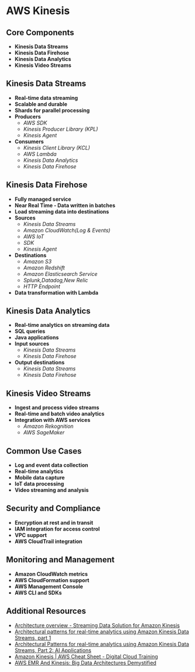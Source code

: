 # **AWS Kinesis**

## **Core Components**
- **Kinesis Data Streams**
- **Kinesis Data Firehose**
- **Kinesis Data Analytics**
- **Kinesis Video Streams**

## **Kinesis Data Streams**
- **Real-time data streaming**
- **Scalable and durable**
- **Shards for parallel processing**
- **Producers**
  - *AWS SDK*
  - *Kinesis Producer Library (KPL)*
  - *Kinesis Agent*
- **Consumers**
  - *Kinesis Client Library (KCL)*
  - *AWS Lambda*
  - *Kinesis Data Analytics*
  - *Kinesis Data Firehose*

## **Kinesis Data Firehose**
- **Fully managed service**
- **Near Real Time - Data written in batches**
- **Load streaming data into destinations**
- **Sources**
  - *Kinesis Data Streams*
  - *Amazon CloudWatch(Log & Events)*
  - *AWS IoT*
  - *SDK*
  - *Kinesis Agent*
- **Destinations**
  - *Amazon S3*
  - *Amazon Redshift*
  - *Amazon Elasticsearch Service*
  - *Splunk,Datadog,New Relic*
  - *HTTP Endpoint*
- **Data transformation with Lambda**

## **Kinesis Data Analytics**
- **Real-time analytics on streaming data**
- **SQL queries**
- **Java applications**
- **Input sources**
  - *Kinesis Data Streams*
  - *Kinesis Data Firehose*
- **Output destinations**
  - *Kinesis Data Streams*
  - *Kinesis Data Firehose*

## **Kinesis Video Streams**
- **Ingest and process video streams**
- **Real-time and batch video analytics**
- **Integration with AWS services**
  - *Amazon Rekognition*
  - *AWS SageMaker*

## **Common Use Cases**
- **Log and event data collection**
- **Real-time analytics**
- **Mobile data capture**
- **IoT data processing**
- **Video streaming and analysis**

## **Security and Compliance**
- **Encryption at rest and in transit**
- **IAM integration for access control**
- **VPC support**
- **AWS CloudTrail integration**

## **Monitoring and Management**
- **Amazon CloudWatch metrics**
- **AWS CloudFormation support**
- **AWS Management Console**
- **AWS CLI and SDKs**

## **Additional Resources**
- [Architecture overview - Streaming Data Solution for Amazon Kinesis](https://docs.aws.amazon.com/solutions/latest/streaming-data-solution-for-amazon-kinesis/architecture.html)
- [Architectural patterns for real-time analytics using Amazon Kinesis Data Streams, part 1](https://aws.amazon.com/blogs/big-data/architectural-patterns-for-real-time-analytics-using-amazon-kinesis-data-streams-part-1/)
- [Architectural Patterns for real-time analytics using Amazon Kinesis Data Streams, Part 2: AI Applications](https://aws.amazon.com/blogs/big-data/architectural-patterns-for-real-time-analytics-using-amazon-kinesis-data-streams-part-2-ai-applications/)
- [Amazon Kinesis | AWS Cheat Sheet - Digital Cloud Training](https://digitalcloud.training/amazon-kinesis/)
- [AWS EMR And Kinesis: Big Data Architectures Demystified](https://awstrain.com/aws-emr-and-kinesis-big-data-architectures-demystified/)
